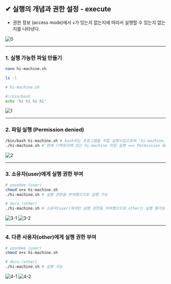 ## ✔ 실행의 개념과 권한 설정 - execute
- 권한 정보 (access mode)에서 `x`가 있는지 없는지에 따라서 실행할 수 있는지 없는지를 나타낸다.

![0](https://user-images.githubusercontent.com/54324782/194815833-6e9892cb-9718-45f5-a795-95d4733b9ed4.png)

- - -
### 1. 실행 가능한 파일 만들기
```bash
nano hi-machine.sh

ls -l
```
```bash
# hi-machine.sh

#!/bin/bash
echo 'hi hi hi hi'
```
![1](https://user-images.githubusercontent.com/54324782/194816197-87b67200-a1a0-4a71-a4e1-7588e131fde0.png)

- - -
### 2. 파일 실행 (Permission denied)
```bash
/bin/bash hi-machine.sh # bash라는 프로그램을 직접 실행시킴으로써 'hi-machine.sh' 파일을 해석해서 실행하라는 명령
./hi-machine.sh # 현재 디렉토리에 있는 hi-machine 파일 실행 ==> Permission denied 발생
```
![2](https://user-images.githubusercontent.com/54324782/194816577-986f6d2d-8cce-43b2-a6f3-4d388d6d7323.png)

- - -
### 3. 소유자(user)에게 실행 권한 부여
```bash
# yoonhee (user)
chmod u+x hi-machine.sh
./hi-machine.sh # 실행 권한을 부여했으므로 실행 가능
```
```bash
# duru (other)
./hi-machine.sh # 소유자(user)에게만 실행 권한을 부여했으므로 other는 실행 불가능
```
![3-1](https://user-images.githubusercontent.com/54324782/194816902-ef3d5c4d-0295-4b58-8034-1ab56a6b0f3a.png)
![3-2](https://user-images.githubusercontent.com/54324782/194816962-3929098e-417b-4fac-bf9f-35015713de13.png)

- - -
### 4. 다른 사용자(other)에게 실행 권한 부여
```bash
# yoonhee (user)
chmod o+x hi-machine.sh
```
```bash
# duru (other)
./hi-machine.sh # 실행 가능
```
![4-1](https://user-images.githubusercontent.com/54324782/194817152-f23e1c17-028d-4d39-a8f1-89a4ad140346.png)
![4-2](https://user-images.githubusercontent.com/54324782/194817187-41b34fa7-aa6e-4549-a77d-916a7bf7c283.png)
